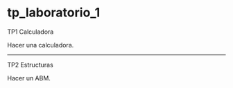 # tp_laboratorio_1

TP1 Calculadora

Hacer una calculadora.

-----------------------

TP2 Estructuras

Hacer un ABM.
